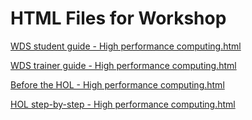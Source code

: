 ﻿# HTML Files for Workshop
[WDS student guide - High performance computing.html](https://cloudworkshop.blob.core.windows.net/big-compute/Whiteboard%20design%20session/WDS%20student%20guide%20-%20High%20performance%20computing.html)

[WDS trainer guide - High performance computing.html](https://cloudworkshop.blob.core.windows.net/big-compute/Whiteboard%20design%20session/WDS%20trainer%20guide%20-%20High%20performance%20computing.html)

[Before the HOL - High performance computing.html](https://cloudworkshop.blob.core.windows.net/big-compute/Hands-on%20lab/Before%20the%20HOL%20-%20High%20performance%20computing.html)

[HOL step-by-step - High performance computing.html](https://cloudworkshop.blob.core.windows.net/big-compute/Hands-on%20lab/HOL%20step-by-step%20-%20High%20performance%20computing.html)

